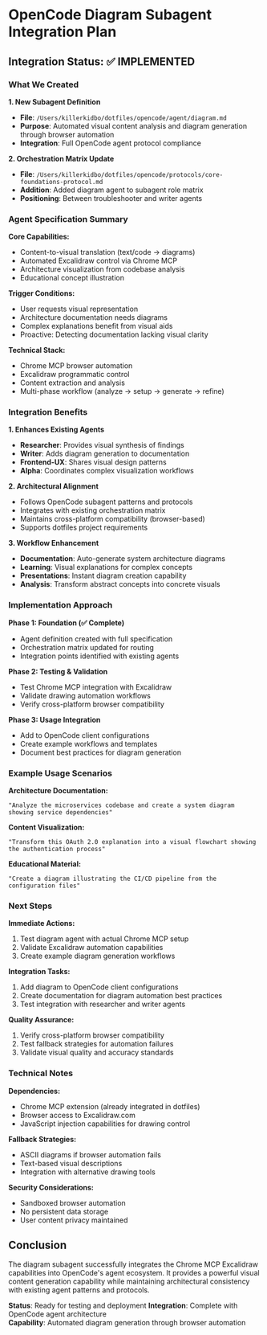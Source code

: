 # OpenCode Diagram Subagent Integration Plan

## Integration Status: ✅ IMPLEMENTED

### **What We Created**

**1. New Subagent Definition**
- **File**: `/Users/killerkidbo/dotfiles/opencode/agent/diagram.md`
- **Purpose**: Automated visual content analysis and diagram generation through browser automation
- **Integration**: Full OpenCode agent protocol compliance

**2. Orchestration Matrix Update** 
- **File**: `/Users/killerkidbo/dotfiles/opencode/protocols/core-foundations-protocol.md`
- **Addition**: Added diagram agent to subagent role matrix
- **Positioning**: Between troubleshooter and writer agents

### **Agent Specification Summary**

**Core Capabilities:**
- Content-to-visual translation (text/code → diagrams)
- Automated Excalidraw control via Chrome MCP
- Architecture visualization from codebase analysis
- Educational concept illustration

**Trigger Conditions:**
- User requests visual representation
- Architecture documentation needs diagrams
- Complex explanations benefit from visual aids
- Proactive: Detecting documentation lacking visual clarity

**Technical Stack:**
- Chrome MCP browser automation
- Excalidraw programmatic control
- Content extraction and analysis
- Multi-phase workflow (analyze → setup → generate → refine)

### **Integration Benefits**

**1. Enhances Existing Agents**
- **Researcher**: Provides visual synthesis of findings
- **Writer**: Adds diagram generation to documentation
- **Frontend-UX**: Shares visual design patterns
- **Alpha**: Coordinates complex visualization workflows

**2. Architectural Alignment**
- Follows OpenCode subagent patterns and protocols
- Integrates with existing orchestration matrix
- Maintains cross-platform compatibility (browser-based)
- Supports dotfiles project requirements

**3. Workflow Enhancement**
- **Documentation**: Auto-generate system architecture diagrams
- **Learning**: Visual explanations for complex concepts  
- **Presentations**: Instant diagram creation capability
- **Analysis**: Transform abstract concepts into concrete visuals

### **Implementation Approach**

**Phase 1: Foundation (✅ Complete)**
- Agent definition created with full specification
- Orchestration matrix updated for routing
- Integration points identified with existing agents

**Phase 2: Testing & Validation** 
- Test Chrome MCP integration with Excalidraw
- Validate drawing automation workflows
- Verify cross-platform browser compatibility

**Phase 3: Usage Integration**
- Add to OpenCode client configurations
- Create example workflows and templates  
- Document best practices for diagram generation

### **Example Usage Scenarios**

**Architecture Documentation:**
```
"Analyze the microservices codebase and create a system diagram showing service dependencies"
```

**Content Visualization:**
```  
"Transform this OAuth 2.0 explanation into a visual flowchart showing the authentication process"
```

**Educational Material:**
```
"Create a diagram illustrating the CI/CD pipeline from the configuration files"
```

### **Next Steps**

**Immediate Actions:**
1. Test diagram agent with actual Chrome MCP setup
2. Validate Excalidraw automation capabilities
3. Create example diagram generation workflows

**Integration Tasks:**
1. Add diagram to OpenCode client configurations
2. Create documentation for diagram automation best practices
3. Test integration with researcher and writer agents

**Quality Assurance:**
1. Verify cross-platform browser compatibility
2. Test fallback strategies for automation failures
3. Validate visual quality and accuracy standards

### **Technical Notes**

**Dependencies:**
- Chrome MCP extension (already integrated in dotfiles)
- Browser access to Excalidraw.com
- JavaScript injection capabilities for drawing control

**Fallback Strategies:**
- ASCII diagrams if browser automation fails
- Text-based visual descriptions
- Integration with alternative drawing tools

**Security Considerations:**
- Sandboxed browser automation
- No persistent data storage
- User content privacy maintained

## Conclusion

The diagram subagent successfully integrates the Chrome MCP Excalidraw capabilities into OpenCode's agent ecosystem. It provides a powerful visual content generation capability while maintaining architectural consistency with existing agent patterns and protocols.

**Status**: Ready for testing and deployment
**Integration**: Complete with OpenCode agent architecture  
**Capability**: Automated diagram generation through browser automation